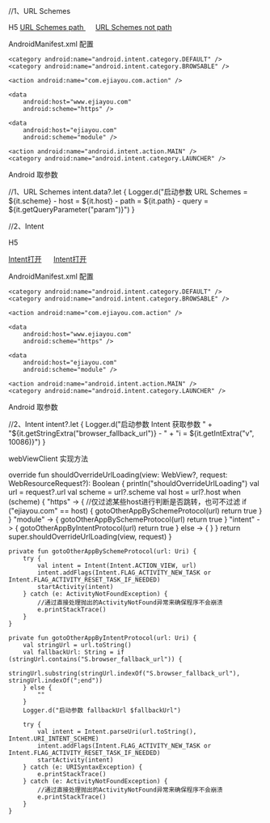 //1、URL Schemes

H5
<a href="module://ejiayou.com/path?param=1">URL Schemes path </a>
&nbsp;&nbsp;&nbsp;&nbsp;
<a href="https://ejiayou.com/?param=1">URL Schemes not path</a>


AndroidManifest.xml 配置

 <intent-filter>
    <action android:name="android.intent.action.VIEW" />

    <category android:name="android.intent.category.DEFAULT" />
    <category android:name="android.intent.category.BROWSABLE" />
    
    <action android:name="com.ejiayou.com.action" />

    <data
        android:host="www.ejiayou.com"
        android:scheme="https" />

    <data
        android:host="ejiayou.com"
        android:scheme="module" />

    <action android:name="android.intent.action.MAIN" />
    <category android:name="android.intent.category.LAUNCHER" />

</intent-filter>

Android 取参数

//1、URL Schemes
intent.data?.let {
    Logger.d("启动参数 URL Schemes  = ${it.scheme} - host = ${it.host} - path = ${it.path} - query = ${it.getQueryParameter("param")}")
}

//2、Intent


H5

<!--
intent://[host]#Intent;package=[String];action=[String];category=[String];component=[String];scheme=[String];S.key=[String];i.key=[Int];end;

intent:
   HOST/URI-path // Optional host
   #Intent;
      package=[string];
      action=[string];
      category=[string];
      component=[string];
      scheme=[string];
   end;

    String => 'S'
    Boolean =>'B'
    Byte => 'b'
    Character => 'c'
    Double => 'd'
    Float => 'f'
    Integer => 'i'
    Long => 'l'
    Short => 's'
-->
<a href="intent://www.ejiayou.com#Intent;package=ejiayou.login;category=android.intent.category.BROWSABLE;scheme=https;S.browser_fallback_url=https://www.ejiayou.com;i.v=10000;end;">Intent打开</a>
&nbsp;&nbsp;&nbsp;&nbsp;
<a href="intent://ejiayou.com#Intent;package=ejiayou.login;category=android.intent.category.BROWSABLE;scheme=module;S.browser_fallback_url=https://www.ejiayou.com;i.v=10000;end;">Intent打开</a>


AndroidManifest.xml 配置

 <intent-filter>
    <action android:name="android.intent.action.VIEW" />

    <category android:name="android.intent.category.DEFAULT" />
    <category android:name="android.intent.category.BROWSABLE" />
    
    <action android:name="com.ejiayou.com.action" />

    <data
        android:host="www.ejiayou.com"
        android:scheme="https" />

    <data
        android:host="ejiayou.com"
        android:scheme="module" />

    <action android:name="android.intent.action.MAIN" />
    <category android:name="android.intent.category.LAUNCHER" />

</intent-filter>


Android 取参数

//2、Intent
intent?.let {
Logger.d("启动参数 Intent 获取参数 " +
    "${it.getStringExtra("browser_fallback_url")} - " +
    "i = ${it.getIntExtra("v", 10086)}")
}

webViewClient  实现方法


override fun shouldOverrideUrlLoading(view: WebView?, request: WebResourceRequest?): Boolean {
    println("shouldOverrideUrlLoading")
    val url = request?.url
    val scheme = url?.scheme
    val host = url?.host
    when (scheme) {
        "https" -> {
        //仅过滤某些host进行判断是否跳转，也可不过滤
        if ("ejiayou.com" == host) {
            gotoOtherAppBySchemeProtocol(url)
            return true
            }
        }
        "module" -> {
            gotoOtherAppBySchemeProtocol(url)
            return true
        }
        "intent" -> {
            gotoOtherAppByIntentProtocol(url)
            return true
        }
        else -> {
    }
}
    return super.shouldOverrideUrlLoading(view, request)
}




    private fun gotoOtherAppBySchemeProtocol(url: Uri) {
        try {
            val intent = Intent(Intent.ACTION_VIEW, url)
            intent.addFlags(Intent.FLAG_ACTIVITY_NEW_TASK or Intent.FLAG_ACTIVITY_RESET_TASK_IF_NEEDED)
            startActivity(intent)
        } catch (e: ActivityNotFoundException) {
            //通过直接处理抛出的ActivityNotFound异常来确保程序不会崩溃
            e.printStackTrace()
        }
    }

    private fun gotoOtherAppByIntentProtocol(url: Uri) {
        val stringUrl = url.toString()
        val fallbackUrl: String = if (stringUrl.contains("S.browser_fallback_url")) {
            stringUrl.substring(stringUrl.indexOf("S.browser_fallback_url"), stringUrl.indexOf(";end"))
        } else {
            ""
        }
        Logger.d("启动参数 fallbackUrl $fallbackUrl")

        try {
            val intent = Intent.parseUri(url.toString(), Intent.URI_INTENT_SCHEME)
            intent.addFlags(Intent.FLAG_ACTIVITY_NEW_TASK or Intent.FLAG_ACTIVITY_RESET_TASK_IF_NEEDED)
            startActivity(intent)
        } catch (e: URISyntaxException) {
            e.printStackTrace()
        } catch (e: ActivityNotFoundException) {
            //通过直接处理抛出的ActivityNotFound异常来确保程序不会崩溃
            e.printStackTrace()
        }
    }